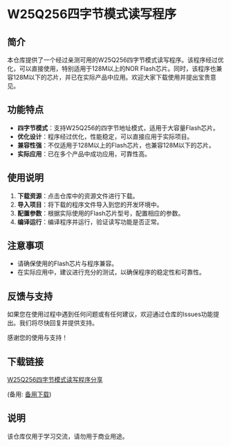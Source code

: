 # W25Q256四字节模式读写程序

## 简介
本仓库提供了一个经过亲测可用的W25Q256四字节模式读写程序。该程序经过优化，可以直接使用，特别适用于128M以上的NOR Flash芯片。同时，该程序也兼容128M以下的芯片，并已在实际产品中应用。欢迎大家下载使用并提出宝贵意见。

## 功能特点
- **四字节模式**：支持W25Q256的四字节地址模式，适用于大容量Flash芯片。
- **优化设计**：程序经过优化，性能稳定，可以直接应用于实际项目。
- **兼容性强**：不仅适用于128M以上的Flash芯片，也兼容128M以下的芯片。
- **实际应用**：已在多个产品中成功应用，可靠性高。

## 使用说明
1. **下载资源**：点击仓库中的资源文件进行下载。
2. **导入项目**：将下载的程序文件导入到您的开发环境中。
3. **配置参数**：根据实际使用的Flash芯片型号，配置相应的参数。
4. **编译运行**：编译程序并运行，验证读写功能是否正常。

## 注意事项
- 请确保使用的Flash芯片与程序兼容。
- 在实际应用中，建议进行充分的测试，以确保程序的稳定性和可靠性。

## 反馈与支持
如果您在使用过程中遇到任何问题或有任何建议，欢迎通过仓库的Issues功能提出。我们将尽快回复并提供支持。

感谢您的使用与支持！

## 下载链接
[W25Q256四字节模式读写程序分享](https://pan.quark.cn/s/a46709c270e2) 

(备用: [备用下载](https://pan.baidu.com/s/1cukb-6S1pK6JnV3EdnQdDQ?pwd=1234))

## 说明

该仓库仅用于学习交流，请勿用于商业用途。
